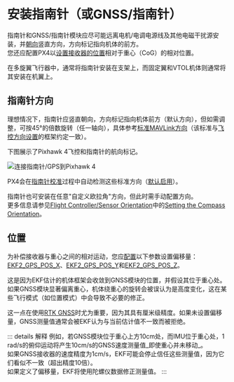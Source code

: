# 安装指南针（或GNSS/指南针）

指南针和GNSS/指南针模块应尽可能远离电机/电调电源线及其他电磁干扰源安装，并[朝向](#指南针方向)竖直方向，方向标记指向机体的前方。  
您还应配置PX4以[设置接收器的位置](#位置)相对于重心（CoG）的相对位置。

在多旋翼飞行器中，通常将指南针安装在支架上，而固定翼和VTOL机体则通常将其安装在机翼上。

## 指南针方向

理想情况下，指南针应竖直朝向，方向标记指向机体前方（默认方向），但如需调整，可按45°的倍数旋转（任一轴向），具体参考[标准MAVLink方向](https://mavlink.io/en/messages/common.html#MAV_SENSOR_ORIENTATION)（该标准与[飞控方向设置](../config/flight_controller_orientation.md#calculating-orientation)的框架约定一致）。

下图展示了Pixhawk 4飞控和指南针的航向标记。

![连接指南针/GPS到Pixhawk 4](../../assets/flight_controller/pixhawk4/pixhawk4_compass_gps.jpg)

PX4会在[指南针校准](../config/compass.md)过程中自动检测这些标准方向（[默认启用](../advanced_config/parameter_reference.md#SENS_MAG_AUTOROT)）。

指南针也可安装在任意"自定义欧拉角"方向，但此时需手动配置方向。  
更多信息请参见[Flight Controller/Sensor Orientation](../config/flight_controller_orientation.md#setting-the-compass-orientation)中的[Setting the Compass Orientation](../config/flight_controller_orientation.md#setting-the-compass-orientation)。

## 位置

为补偿接收器与重心之间的相对运动，您应[配置](../advanced_config/parameters.md)以下参数设置偏移量：[EKF2_GPS_POS_X](../advanced_config/parameter_reference.md#EKF2_GPS_POS_X)、[EKF2_GPS_POS_Y](../advanced_config/parameter_reference.md#EKF2_GPS_POS_Y)和[EKF2_GPS_POS_Z](../advanced_config/parameter_reference.md#EKF2_GPS_POS_Z)。

这是因为EKF估计的机体框架会收敛到GNSS模块的位置，并假设其位于重心处。如果GNSS模块显著偏离重心，机体绕重心的旋转会被误认为是高度变化，这在某些飞行模式（如位置模式）中会导致不必要的修正。

这一点在使用[RTK GNSS](../advanced/rtk_gps.md)时尤为重要，因为其具有厘米级精度。如果未设置偏移量，GNSS测量值通常会被EKF认为与当前估计值不一致而被拒绝。

::: details 解释
例如，若GNSS模块位于重心上方10cm处，而IMU位于重心处，1 rad/s的俯仰运动将产生10cm/s的GNSS速度测量值_即使重心并未移动_。  
如果GNSS接收器的速度精度为1cm/s，EKF可能会停止信任这些测量值，因为它们看似不一致（超出精度10倍）。  
如果定义了偏移量，EKF将使用陀螺仪数据修正测量值。
:::